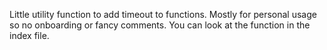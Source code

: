 Little utility function to add timeout to functions. Mostly for personal usage so no onboarding or fancy comments. You can look at the function in the index file.